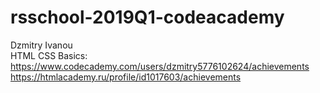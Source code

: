 # rsschool-2019Q1-codeacademy  
Dzmitry Ivanou  
HTML CSS Basics: https://www.codecademy.com/users/dzmitry5776102624/achievements  
https://htmlacademy.ru/profile/id1017603/achievements